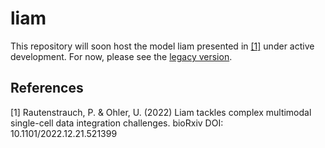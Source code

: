 # liam
This repository will soon host the model liam presented in [[1]](#1) under active development. For now, please see the [legacy version](https://github.com/ohlerlab/liam_challenge_reproducibility).

## References
<a id="1">[1]</a>
Rautenstrauch, P. & Ohler, U. (2022) Liam tackles complex multimodal single-cell data integration challenges. bioRxiv DOI: 10.1101/2022.12.21.521399
